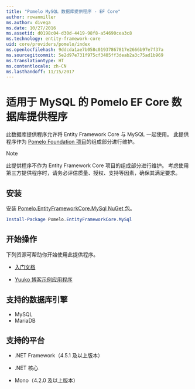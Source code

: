 ```yaml
---
title: "Pomelo MySQL 数据库提供程序 - EF Core"
author: rowanmiller
ms.author: divega
ms.date: 10/27/2016
ms.assetid: d0198c04-d30d-4419-98f8-a54690cea3c8
ms.technology: entity-framework-core
uid: core/providers/pomelo/index
ms.openlocfilehash: 9ddcda1ae7b058c01937867817e2666b97e7f37a
ms.sourcegitcommit: 5e2d97e731f975cf3405ff3deab2a3c75ad1b969
ms.translationtype: HT
ms.contentlocale: zh-CN
ms.lasthandoff: 11/15/2017
---
```

# <a name="pomelo-ef-core-database-provider-for-mysql"></a>适用于 MySQL 的 Pomelo EF Core 数据库提供程序

此数据库提供程序允许将 Entity Framework Core 与 MySQL 一起使用。 此提供程序作为 [Pomelo Foundation 项目](https://github.com/PomeloFoundation/Pomelo.EntityFrameworkCore.MySql)的组成部分进行维护。

> [!NOTE]  
>
> 此提供程序不作为 Entity Framework Core 项目的组成部分进行维护。 考虑使用第三方提供程序时，请务必评估质量、授权、支持等因素，确保其满足要求。

## <a name="install"></a>安装

安装 [Pomelo.EntityFrameworkCore.MySql NuGet 包](https://www.nuget.org/packages/Pomelo.EntityFrameworkCore.MySql)。

``` powershell
Install-Package Pomelo.EntityFrameworkCore.MySql
```

## <a name="get-started"></a>开始操作

下列资源可帮助你开始使用此提供程序。
* [入门文档](https://github.com/PomeloFoundation/Pomelo.EntityFrameworkCore.MySql/blob/master/README.md#getting-started)

* [Yuuko 博客示例应用程序](https://github.com/PomeloFoundation/YuukoBlog)

## <a name="supported-database-engines"></a>支持的数据库引擎

* MySQL
* MariaDB

## <a name="supported-platforms"></a>支持的平台

* .NET Framework（4.5.1 及以上版本）

* .NET 核心

* Mono（4.2.0 及以上版本）
